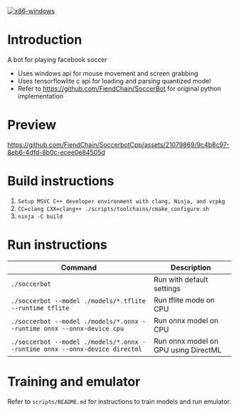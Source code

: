 [![x86-windows](https://github.com/FiendChain/SoccerbotCpp/actions/workflows/x86-windows.yml/badge.svg)](https://github.com/FiendChain/SoccerbotCpp/actions/workflows/x86-windows.yml)

# Introduction
A bot for playing facebook soccer 
- Uses windows api for mouse movement and screen grabbing
- Uses tensorflowlite c api for loading and parsing quantized model
- Refer to https://github.com/FiendChain/SoccerBot for original python implementation

# Preview
https://github.com/FiendChain/SoccerbotCpp/assets/21079869/9c4b8c97-8eb6-4dfd-8b0c-ecee0e84505d

# Build instructions
1. ```Setup MSVC C++ developer environment with clang, Ninja, and vcpkg```
2. ```CC=clang CXX=clang++ ./scripts/toolchains/cmake_configure.sh```
3. ```ninja -C build```

# Run instructions
| Command | Description |
| --- | --- |
| ```./soccerbot``` | Run with default settings |
| ```./soccerbot --model ./models/*.tflite --runtime tflite``` | Run tflite mode on CPU |
| ```./soccerbot --model ./models/*.onnx --runtime onnx --onnx-device cpu``` | Run onnx model on CPU |
| ```./soccerbot --model ./models/*.onnx --runtime onnx --onnx-device directml``` | Run onnx model on GPU using DirectML |

# Training and emulator
Refer to ```scripts/README.md``` for instructions to train models and run emulator.
